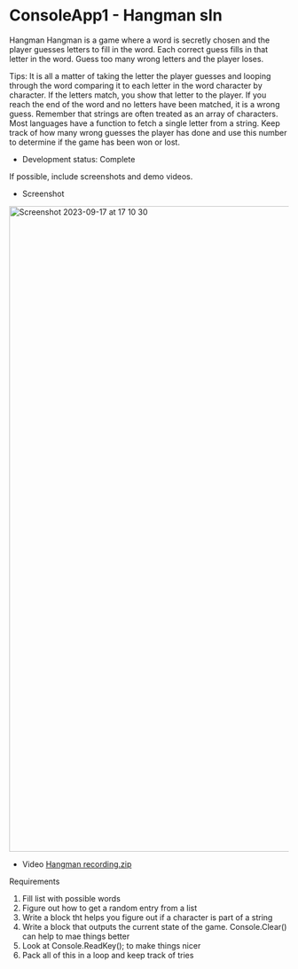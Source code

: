 # ConsoleApp1 - Hangman sln

Hangman
Hangman is a game where a word is secretly chosen and the player guesses letters to fill in the word.
Each correct guess fills in that letter in the word. Guess too many wrong letters and the player loses.

Tips: It is all a matter of taking the letter the player guesses and looping through the word comparing it to each letter in the word character by character. If the letters match, you show that letter to the player. If you reach the end of the word and no letters have been matched, it is a wrong guess.
Remember that strings are often treated as an array of characters. Most languages have a function to fetch a single letter from a string.
Keep track of how many wrong guesses the player has done and use this number to determine if the game has been won or lost.

- Development status: Complete

If possible, include screenshots and demo videos.
- Screenshot
<img width="1164" alt="Screenshot 2023-09-17 at 17 10 30" src="https://github.com/franciskamara/ConsoleApp1/assets/53877017/af50e860-be3b-486b-ba9d-5b28769675ac">

- Video
[Hangman recording.zip](https://github.com/franciskamara/ConsoleApp1/files/12643230/Hangman.recording.zip)

Requirements
1. Fill list with possible words
2. Figure out how to get a random entry from a list
3. Write a block tht helps you figure out if a character is part of a string
4. Write a block that outputs the current state of the game. Console.Clear() can help to mae things better 
5. Look at Console.ReadKey(); to make things nicer
6. Pack all of this in a loop and keep track of tries 
